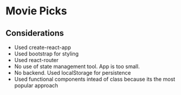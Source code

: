# Movie Picks
## Considerations
* Used create-react-app
* Used bootstrap for styling
* Used react-router 
* No use of state management tool. App is too small.
* No backend. Used localStorage for persistence
* Used functional components intead of class because its the most popular approach

